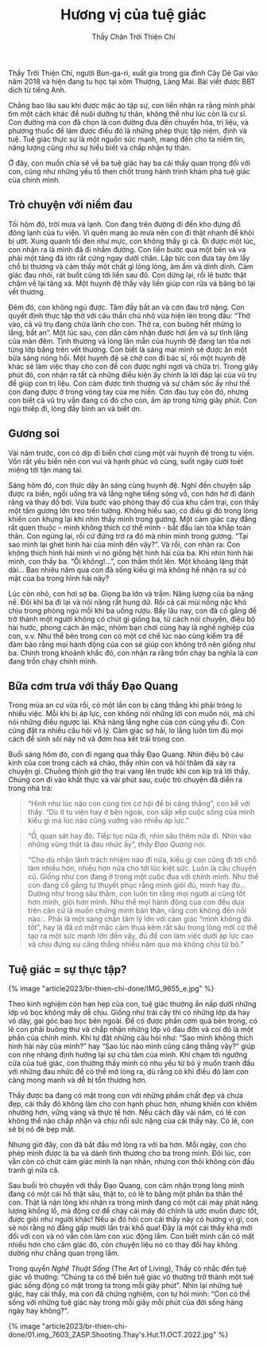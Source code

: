 ﻿---
title: Hương vị của tuệ giác
author: Thầy Chân Trời Thiện Chí
---

<p class="editors-preface">Thầy Trời Thiện Chí, người Bun-ga-ri, xuất gia trong gia đình Cây Dẻ Gai vào năm 2018 và hiện đang tu học tại xóm Thượng, Làng Mai. Bài viết được BBT dịch từ tiếng Anh.</p>

Chẳng bao lâu sau khi được mặc áo tập sự, con liền nhận ra rằng mình phải tìm một cách khác để nuôi dưỡng tự thân, không thể như lúc còn là cư sĩ. Con đường mà con đã chọn là con đường đưa đến chuyển hóa, trị liệu, và phương thuốc để làm được điều đó là những phép thực tập niệm, định và tuệ. Tuệ giác thực sự là một nguồn sức mạnh, mang đến cho ta niềm tin, năng lượng cũng như sự hiểu biết và chấp nhận tự thân. 

Ở đây, con muốn chia sẻ về ba tuệ giác hay ba cái thấy quan trọng đối với con, cũng như những yếu tố then chốt trong hành trình khám phá tuệ giác của chính mình.

## Trò chuyện với niềm đau

Tối hôm đó, trời mưa và lạnh. Con đang trên đường đi đến kho đựng đồ đông lạnh của tu viện. Vì quên mang áo mưa nên con đi thật nhanh để khỏi bị ướt. Xung quanh tối đen như mực, con không thấy gì cả. Đi được một lúc, con nhận ra là mình đã đi nhầm đường. Con liền bước qua một bên và va phải một tảng đá lớn rất cứng ngay dưới chân. Lập tức con đưa tay ôm lấy chỗ bị thương và cảm thấy một chất gì lỏng lỏng, âm ấm và dính dính. Cảm giác đau nhói, rát buốt cũng tới liền sau đó. Con dừng lại, rồi lê bước thật chậm về lại tăng xá. Một huynh đệ thấy vậy liền giúp con rửa và băng bó lại vết thương. 

Đêm đó, con không ngủ được. Tâm đầy bất an và cơn đau trở nặng. Con quyết định thực tập thở với câu thần chú nhỏ vừa hiện lên trong đầu: “Thở vào, cả vũ trụ đang chữa lành cho con. Thở ra, con buông hết những lo lắng, bất an”. Một lúc sau, con dần cảm nhận được hơi ấm và sự tĩnh lặng của màn đêm. Tình thương và lòng lân mẫn của huynh đệ đang lan tỏa nơi từng lớp băng trên vết thương. Con biết là sáng mai mình sẽ được ăn một bữa sáng nóng hổi. Một huynh đệ sẽ chở con đi bác sĩ, rồi một huynh đệ khác sẽ làm việc thay cho con để con được nghỉ ngơi và chữa trị. Trong giây phút đó, con nhận ra tất cả những điều kiện ấy chính là lời đáp lại của vũ trụ để giúp con trị liệu. Con cảm được tình thương và sự chăm sóc ấy như thể con đang được ở trong vòng tay của mẹ hiền. Cơn đau tuy còn đó, nhưng con biết cả vũ trụ vẫn đang có đó cho con, ấm áp trong từng giây phút. Con ngủ thiếp đi, lòng đầy bình an và biết ơn. 

## Gương soi

Vài năm trước, con có dịp đi biển chơi cùng một vài huynh đệ trong tu viện. Vốn rất yêu biển nên con vui và hạnh phúc vô cùng, suốt ngày cười toét miệng tới tận mang tai. 

Sáng hôm đó, con thức dậy ăn sáng cùng huynh đệ. Nghĩ đến chuyện sắp được ra biển, ngồi uống trà và lắng nghe tiếng sóng vỗ, con hớn hở đi đánh răng và thay đồ bơi. Vừa bước vào phòng thay đồ của khu cắm trại, con thấy một tấm gương lớn treo trên tường. Không hiểu sao, có điều gì đó trong lòng khiến con khựng lại khi nhìn thấy mình trong gương. Một cảm giác cay đắng rất quen thuộc – mình không thích cơ thể mình - bắt đầu lan tỏa khắp toàn thân. Con ngừng lại, rồi cứ đứng trơ ra đó mà nhìn mình trong gương. “Tại sao mình lại ghét hình hài của mình đến vậy?”. Và rồi, con nhận ra: Con không thích hình hài mình vì nó giống hệt hình hài của ba. Khi nhìn hình hài mình, con thấy ba. “Ôi không!...”, con thầm thốt lên. Một khoảng lặng thật dài… Bao nhiêu năm qua con đã sống kiểu gì mà không hề nhận ra sự có mặt của ba trong hình hài này? 

Lúc còn nhỏ, con hơi sợ ba. Giọng ba lớn và trầm. Năng lượng của ba nặng nề. Đôi khi ba đi lại và nói năng rất hung dữ. Rồi cả cái mùi nồng nặc khó chịu trong phòng ngủ mỗi khi ba uống rượu. Bấy lâu nay, con đã cố gắng để trở thành một người không có chút gì giống ba, từ cách nói chuyện, điệu bộ hài hước, phong cách ăn mặc, nhóm bạn chơi cùng hay là nghề nghiệp của con, v.v. Như thể bên trong con có một cơ chế lúc nào cũng kiểm tra để đảm bảo rằng mọi hành động của con sẽ giúp con không trở nên giống như ba. Chính trong khoảnh khắc đó, con nhận ra rằng trốn chạy ba nghĩa là con đang trốn chạy chính mình.

## Bữa cơm trưa với thầy Đạo Quang

Trong mùa an cư vừa rồi, có một lần con bị căng thẳng khi phải trông lo nhiều việc. Mỗi khi bị áp lực, con không nói những lời con muốn nói, mà chỉ nói những điều ngược lại. Khả năng lắng nghe của con cũng yếu đi. Con cũng đặt ra nhiều câu hỏi vô lý. Cảm giác sợ hãi, lo lắng luôn tìm đủ mọi cách để sinh sôi nảy nở và đơm hoa kết trái trong con. 

Buổi sáng hôm đó, con đi ngang qua thầy Đạo Quang. Nhìn điệu bộ cáu kỉnh của con trong cách xá chào, thầy nhìn con và hỏi thăm đã xảy ra chuyện gì. Chuông thỉnh giờ thọ trai vang lên trước khi con kịp trả lời thầy. Chúng con đi vào khất thực và vài phút sau, cuộc trò chuyện đã diễn ra trong nhà trà:

> “Hình như lúc nào con cũng tìm cơ hội để bị căng thẳng”, con kể với thầy. “Dù ở tu viện hay ở bên ngoài, con sắp xếp cuộc sống của mình kiểu gì mà lúc nào cũng vướng vào nhiều áp lực.”

> “Ồ, quan sát hay đó. Tiếp tục nữa đi, nhìn sâu thêm nữa đi. Nhìn vào những vùng thật là đau nhức ấy”, <i>thầy Đạo Quang nói.</i>

> “Cho dù nhận lãnh trách nhiệm nào đi nữa, kiểu gì con cũng đi tới chỗ làm nhiều hơn, nhiều hơn nữa cho tới lúc kiệt sức. Luôn là câu chuyện cũ. Giống như con đang ở trong một cuộc đua với chính mình. Như thể con đang cố gắng tự thuyết phục rằng mình giỏi đủ, mình hay đủ… Dường như trong sâu thẳm, con luôn tin rằng mọi người ai cũng tốt hơn mình, giỏi hơn mình. Như thể mọi hành động của con đều dựa trên căn cứ là muốn chứng minh bản thân, rằng con không đến nỗi nào… Phải là một sang chấn tâm lý lớn với cảm giác “mình không đủ tốt”, hay là đã có một mặc cảm thua kém rất sâu trong lòng mới có thể tạo ra một sức mạnh lớn đến vậy, đủ để con làm việc dưới áp lực cao và chịu đựng sự căng thẳng nhiều năm qua mà không chịu từ bỏ.” 

## Tuệ giác = sự thực tập?

{% image "article2023/br-thien-chi-done/IMG_9655_e.jpg" %}

Theo kinh nghiệm còn hạn hẹp của con, tuệ giác thường ẩn nấp dưới những lớp vỏ bọc không mấy dễ chịu. Giống như trái cây thì có những lớp da hay vỏ dày, gai góc bao bọc bên ngoài. Để có được phần cơm quả bên trong, có lẽ con phải buông thư và chấp nhận những lớp vỏ đau đớn và coi đó là một phần của chính mình. Khi tự đặt những câu hỏi như: “Sao mình không thích hình hài này của mình?” hay “Sao lúc nào mình cũng căng thẳng vậy?” giúp con nhẹ nhàng định hướng lại sự chú tâm của mình. Khi chạm tới ngưỡng cửa của tuệ giác, con thường thấy mình có nhu yếu từ bỏ ý muốn tranh đấu với những đau nhức để có thể mở lòng ra, dù rằng có khi điều đó làm con càng mong manh và dễ bị tổn thương hơn.

Thấy được ba đang có mặt trong con với những phẩm chất đẹp và chưa đẹp, cái thấy đó không làm cho con hạnh phúc hơn, nhưng khiến con khiêm nhường hơn, vững vàng và thực tế hơn. Nếu cách đây vài năm, có lẽ con không thể nào chấp nhận và chịu nổi sức nặng của cái thấy này. Có lẽ, con sẽ bị nó đè bẹp mất.

Nhưng giờ đây, con đã bắt đầu mở lòng ra với ba hơn. Mỗi ngày, con cho phép mình được là ba và dành tình thương cho ba trong mình. Đôi lúc, con vẫn còn có chút cảm giác mình là nạn nhân, nhưng con thôi không còn đấu tranh gì nữa cả.

Sau buổi trò chuyện với thầy Đạo Quang, con cảm nhận trong lòng mình đang có một cái hố thật sâu, thật to, có lẽ to bằng một phần ba thân thể con. Thật là nản lòng khi nhận ra trong mình đang có một cái máy phát năng lượng khổng lồ, mà động cơ để chạy cái máy đó chính là ước muốn được tốt, được giỏi như người khác! Nếu ai đó hỏi con cái thấy này có hương vị gì, con sẽ nói rằng nó đắng gấp mười lần trái khổ qua! Đây là một cái thấy khá mới đối với con và nó vẫn còn làm con xúc động lắm. Con biết mình cần có mặt nhiều hơn cho cảm giác đó, còn chuyện liệu nó có thay đổi hay không dường như chẳng quan trọng lắm.

Trong quyển *Nghệ Thuật Sống* (The Art of Living), Thầy có nhắc đến tuệ giác vô thường: “Chúng ta có thể biến tuệ giác vô thường trở thành một tuệ giác sống động có mặt trong ta trong mỗi giây phút”. Nhìn lại những tuệ giác, hay cái thấy, mà con đã chứng nghiệm, con tự hỏi mình: “Con có thể sống với những tuệ giác này trong mỗi giây mỗi phút của đời sống hàng ngày hay không?”.

<div class="article-end"></div>

{% image "article2023/br-thien-chi-done/01.img_7603_ZASP.Shooting.Thay's.Hut.11.OCT.2022.jpg" %}
